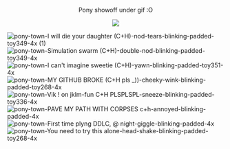 <p align="center">
  Pony showoff under gif :O
</p>


<p align="center">
  <img src="https://media1.tenor.com/m/8jXfTt9YgLsAAAAd/karlach-karlach-bg3.gif" />
</p>



 
 ![pony-town-I will die your daughter (C+H)-nod-tears-blinking-padded-toy349-4x (1)](https://github.com/user-attachments/assets/56b6443b-6e75-48f5-8992-30ae5fd56433) ![pony-town-Simulation swarm (C+H)-double-nod-blinking-padded-toy349-4x](https://github.com/user-attachments/assets/996c1290-82d8-4455-938c-a9854ad52718) ![pony-town-I can't imagine sweetie (C+H)-yawn-blinking-padded-toy351-4x](https://github.com/user-attachments/assets/96626864-0560-47cf-8942-aa4ea9621732)  ![pony-town-MY GITHUB BROKE (C+H pls _))-cheeky-wink-blinking-padded-toy268-4x](https://github.com/user-attachments/assets/fa84c219-cba2-4349-8aa4-880f83c33cec) ![pony-town-Vik ! on jklm-fun C+H PLSPLSPL-sneeze-blinking-padded-toy336-4x](https://github.com/user-attachments/assets/b54f45d8-9a61-444b-a965-9dfab75a950d) ![pony-town-PAVE MY PATH WITH CORPSES c+h-annoyed-blinking-padded-4x](https://github.com/user-attachments/assets/32e9e3e7-1017-40a6-b37e-0ac4b72f0188) ![pony-town-First time plyng DDLC, @ night-giggle-blinking-padded-4x](https://github.com/user-attachments/assets/59ac7065-2d14-44ee-ac6b-9783ce88d5e7) ![pony-town-You need to try this alone-head-shake-blinking-padded-toy268-4x](https://github.com/user-attachments/assets/2cd112a4-e9e4-49b2-91bf-d3f0735a5c1b)







